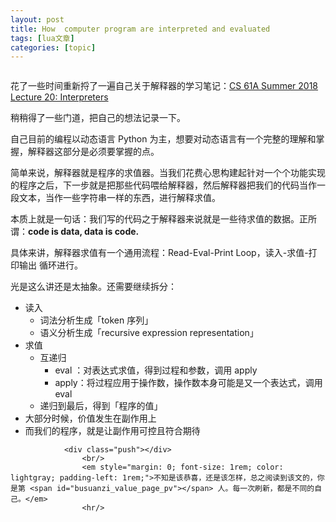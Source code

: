 ```yaml
---
layout: post
title: How  computer program are interpreted and evaluated 
tags: [lua文章]
categories: [topic]
---
```

<p><img src="https://user-images.githubusercontent.com/12626454/53999102-28a30300-417d-11e9-9cb5-c5cfa2642bc8.png" alt=""/></p>

<p>花了一些时间重新捋了一遍自己关于解释器的学习笔记：<a href="https://github.com/xxleyi/learning_list/issues/28">CS 61A Summer 2018 Lecture 20: Interpreters</a></p>

<p>稍稍得了一些门道，把自己的想法记录一下。</p>

<p>自己目前的编程以动态语言 Python 为主，想要对动态语言有一个完整的理解和掌握，解释器这部分是必须要掌握的点。</p>

<p>简单来说，解释器就是程序的求值器。当我们花费心思构建起针对一个个功能实现的程序之后，下一步就是把那些代码喂给解释器，然后解释器把我们的代码当作一段文本，当作一些字符串一样的东西，进行解释求值。</p>

<p>本质上就是一句话：我们写的代码之于解释器来说就是一些待求值的数据。正所谓：<strong>code is data, data is code.</strong></p>

<p>具体来讲，解释器求值有一个通用流程：Read-Eval-Print Loop，读入-求值-打印输出 循环进行。</p>

<p>光是这么讲还是太抽象。还需要继续拆分：</p>

<ul>
  <li>读入
    <ul>
      <li>词法分析生成「token 序列」</li>
      <li>语义分析生成「recursive expression representation」</li>
    </ul>
  </li>
  <li>求值
    <ul>
      <li>互递归
        <ul>
          <li>eval ：对表达式求值，得到过程和参数，调用 apply</li>
          <li>apply：将过程应用于操作数，操作数本身可能是又一个表达式，调用 eval</li>
        </ul>
      </li>
      <li>递归到最后，得到「程序的值」</li>
    </ul>
  </li>
  <li>大部分时候，价值发生在副作用上</li>
  <li>而我们的程序，就是让副作用可控且符合期待</li>
</ul>



		 	    <div class="push"></div>
					<br/>
					<em style="margin: 0; font-size: 1rem; color: lightgray; padding-left: 1rem;">不知是该恭喜，还是该怎样，总之阅读到该文的，你是第 <span id="busuanzi_value_page_pv"></span> 人。每一次刷新，都是不同的自己。</em>
					<hr/>